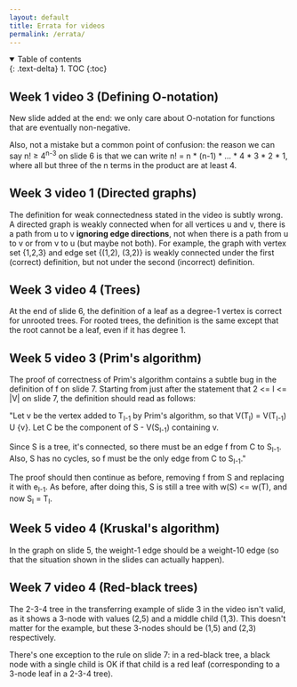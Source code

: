 ```yaml
---
layout: default
title: Errata for videos
permalink: /errata/
---
```


<details open markdown="block">
<summary>
Table of contents
</summary>
{: .text-delta}
1. TOC
{:toc}
</details>



## Week 1 video 3 (Defining O-notation)

New slide added at the end: we only care about O-notation for functions that are eventually non-negative.

Also, not a mistake but a common point of confusion: the reason we can say n! &ge; 4<sup>n-3</sup> on slide 6 is that we can write n! = n * (n-1) * ... * 4 * 3 * 2 * 1, where all but three of the n terms in the product are at least 4.

## Week 3 video 1 (Directed graphs)

The definition for weak connectedness stated in the video is subtly wrong. A directed graph is weakly connected when for all vertices u and v, there is a path from u to v **ignoring edge directions**, not when there is a path from u to v or from v to u (but maybe not both). For example, the graph with vertex set {1,2,3} and edge set {(1,2), (3,2)} is weakly connected under the first (correct) definition, but not under the second (incorrect) definition.

## Week 3 video 4 (Trees)

At the end of slide 6, the definition of a leaf as a degree-1 vertex is correct for unrooted trees. For rooted trees, the definition is the same except that the root cannot be a leaf, even if it has degree 1.

## Week 5 video 3 (Prim's algorithm)

The proof of correctness of Prim's algorithm contains a subtle bug in the definition of f on slide 7. Starting from just after the statement that 2 <= I <= \|V\| on slide 7, the definition should read as follows:

"Let v be the vertex added to T<sub>I-1</sub> by Prim's algorithm, so that V(T<sub>I</sub>) = V(T<sub>I-1</sub>) U {v}. Let C be the component of S - V(S<sub>I-1</sub>) containing v.

Since S is a tree, it's connected, so there must be an edge f from C to S<sub>I-1</sub>. Also, S has no cycles, so f must be the only edge from C to S<sub>I-1</sub>."

The proof should then continue as before, removing f from S and replacing it with e<sub>I-1</sub>. As before, after doing this, S is still a tree with w(S) <= w(T), and now S<sub>I</sub> = T<sub>I</sub>.

## Week 5 video 4 (Kruskal's algorithm)

In the graph on slide 5, the weight-1 edge should be a weight-10 edge (so that the situation shown in the slides can actually happen).

## Week 7 video 4 (Red-black trees)

The 2-3-4 tree in the transferring example of slide 3 in the video isn't valid, as it shows a 3-node with values (2,5) and a middle child (1,3). This doesn't matter for the example, but these 3-nodes should be (1,5) and (2,3) respectively.

There's one exception to the rule on slide 7: in a red-black tree, a black node with a single child is OK if that child is a red leaf (corresponding to a 3-node leaf in a 2-3-4 tree).